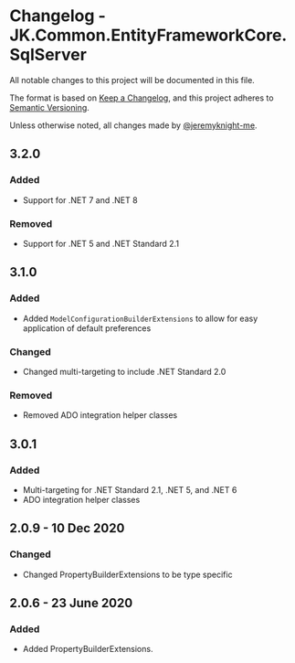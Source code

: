 ﻿# Changelog - JK.Common.EntityFrameworkCore.SqlServer

All notable changes to this project will be documented in this file.

The format is based on [Keep a Changelog](https://keepachangelog.com/),
and this project adheres to [Semantic Versioning](https://semver.org/spec/v2.0.0.html).

Unless otherwise noted, all changes made by [@jeremyknight-me](https://github.com/jeremyknight-me).

## 3.2.0

### Added

- Support for .NET 7 and .NET 8

### Removed

- Support for .NET 5 and .NET Standard 2.1

## 3.1.0

### Added

- Added `ModelConfigurationBuilderExtensions` to allow for easy application of default preferences

### Changed

- Changed multi-targeting to include .NET Standard 2.0

### Removed

- Removed ADO integration helper classes

## 3.0.1

### Added 

- Multi-targeting for .NET Standard 2.1, .NET 5, and .NET 6
- ADO integration helper classes

## 2.0.9 - 10 Dec 2020

### Changed

- Changed PropertyBuilderExtensions to be type specific

## 2.0.6 - 23 June 2020

### Added

- Added PropertyBuilderExtensions.